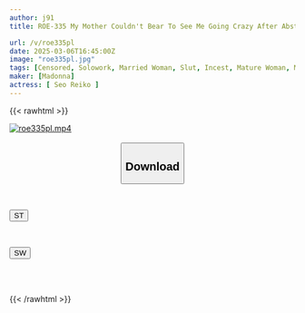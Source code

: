 ```yaml
---
author: j91
title: ROE-335 My Mother Couldn't Bear To See Me Going Crazy After Abstaining From Masturbation... She Milks Me Whenever She Gets The Chance. Reiko Seo

url: /v/roe335pl
date: 2025-03-06T16:45:00Z
image: "roe335pl.jpg"
tags: [Censored, Solowork, Married Woman, Slut, Incest, Mature Woman, Mother	]
maker: [Madonna]
actress: [ Seo Reiko ]
---
```



{{< rawhtml >}}

<div class="video" data-videoid="GJ7DlodK7Gu1p0e">
    <a href="javascript:;">
        <img src="/v/roe335pl/roe335pl.jpg" width="WIDTH" height="HEIGHT" alt="roe335pl.mp4" loading="lazy">
    </a>
</div>

<script type="text/javascript" src="https://j91.asia/asset/on-demand-st.js"></script>

<br>
  <link rel="stylesheet" href="https://j91.asia/asset/bs5.css">
  
  <center>
  <button class="btn btn-primary" type="button" data-bs-toggle="collapse" data-bs-target=".multi-collapse" aria-expanded="false" aria-controls="multiCollapseExample1 multiCollapseExample2"><h2>Download</h2></button></center>
</p>
<div class="row">
  <div class="col">
    <div class="collapse multi-collapse" id="multiCollapseExample1">
      <div class="card card-body">
	      	      <br>
<div class="buttons">  
<p><a href="/v/roe335pl/st.html" target="_blank"><button class="btn-hover color-3"><i class="fa fa-download"></i> ST</button></a></p></div>
    </div>
  </div>
</div>
  <div class="col">
    <div class="collapse multi-collapse" id="multiCollapseExample2">
      <div class="card card-body">
	      <br>
<div class="buttons">
<p><a href="/v/roe335pl/sw.html" target="_blank"><button class="btn-hover color-2"><i class="fa fa-download"></i> SW</button></a></p></div>
<br><br>
      </div>
    </div>
  </div>
</div>

{{< /rawhtml >}}